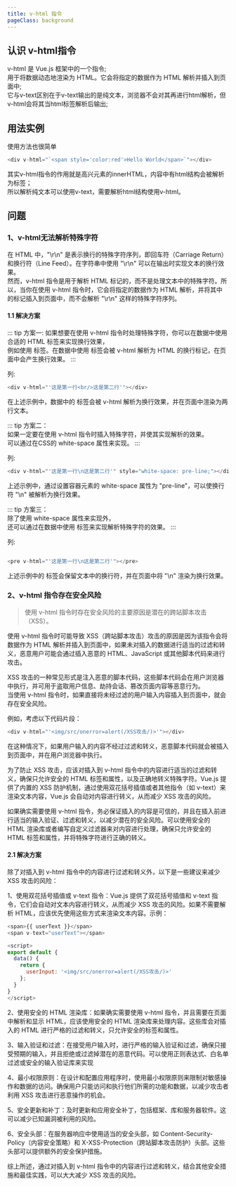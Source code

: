 ```yaml
---
title: v-html 指令
pageClass: background
---
```


## 认识 v-html指令

v-html 是 Vue.js 框架中的一个指令;<br/>
用于将数据动态地渲染为 HTML。它会将指定的数据作为 HTML 解析并插入到页面中;<br/>
它与v-text区别在于v-text输出的是纯文本，浏览器不会对其再进行html解析，但v-html会将其当html标签解析后输出;<br/>

## 用法实例

使用方法也很简单
<div v-html="`<span style='color:red'>Hello World</span>`"></div>

```js
<div v-html="`<span style='color:red'>Hello World</span>`"></div>
```

其实v-html指令的作用就是高兴元素的innerHTML，内容中有html结构会被解析为标签；<br/>
所以解析纯文本可以使用v-text，需要解析html结构使用v-html。

## 问题

### 1、v-html无法解析特殊字符

在 HTML 中，"\r\n" 是表示换行的特殊字符序列，即回车符（Carriage Return）和换行符（Line Feed）。在字符串中使用 "\r\n" 可以在输出时实现文本的换行效果。<br/>
然而，v-html 指令是用于解析 HTML 标记的，而不是处理文本中的特殊字符。所以，当你在使用 v-html 指令时，它会将指定的数据作为 HTML 解析，并将其中的标记插入到页面中，而不会解析 "\r\n" 这样的特殊字符序列。

#### 1.1 解决方案

::: tip 方案一:
如果想要在使用 v-html 指令时处理特殊字符，你可以在数据中使用合适的 HTML 标签来实现换行效果，<br/>
例如使用 <span v-text="'<br/>'"/> 标签。在数据中使用 <span v-text="'<br/>'"/> 标签会被 v-html 解析为 HTML 的换行标记，在页面中会产生换行效果。
:::

<div>
<span>列:</span>
<div v-html="'这是第一行<br/>这是第二行'"></div>
</div>

```js
<div v-html="'这是第一行<br/>这是第二行'"></div>
```
在上述示例中，数据中的 <span v-text="'<br/>'"/> 标签会被 v-html 解析为换行效果，并在页面中渲染为两行文本。

::: tip 方案二：<br/>
如果一定要在使用 v-html 指令时插入特殊字符，并使其实现解析的效果。<br/>
可以通过在CSS的 white-space 属性来实现。
:::

<div>
<span>列:</span>
<div v-html="'这是第一行\n这是第二行'" style="white-space: pre-line;"></div>
</div>

```js
<div v-html="'这是第一行\n这是第二行'" style="white-space: pre-line;"></div>
```
上述示例中，通过设置容器元素的 white-space 属性为 "pre-line"，可以使换行符 "\n" 被解析为换行效果。

::: tip 方案三：<br/>
除了使用 white-space 属性来实现外，<br/>
还可以通过在数据中使用 <span v-text="'<pre>'"/> 标签来实现解析特殊字符的效果。
:::

<div>
<span>列:</span>
<pre v-html="'这是第一行\n这是第二行'"></pre>
</div>

```js
<pre v-html="'这是第一行\n这是第二行'"></pre>
```
上述示例中的 <span v-text="'<pre>'"/> 标签会保留文本中的换行符，并在页面中将 "\n" 渲染为换行效果。

### 2、v-html 指令存在安全风险

> 使用 v-html 指令时存在安全风险的主要原因是潜在的跨站脚本攻击（XSS）。

使用 v-html 指令时可能导致 XSS（跨站脚本攻击）攻击的原因是因为该指令会将数据作为 HTML 解析并插入到页面中，如果未对插入的数据进行适当的过滤和转义，恶意用户可能会通过插入恶意的 HTML、JavaScript 或其他脚本代码来进行攻击。

XSS 攻击的一种常见形式是注入恶意的脚本代码，这些脚本代码会在用户浏览器中执行，并可用于盗取用户信息、劫持会话、篡改页面内容等恶意行为。<br/>
当使用 v-html 指令时，如果直接将未经过滤的用户输入内容插入到页面中，就会存在安全风险。

例如，考虑以下代码片段：
```js
<div v-html="'<img/src/onerror=alert(/XSS攻击/)>'"></div>
```
在这种情况下，如果用户输入的内容不经过过滤和转义，恶意脚本代码就会被插入到页面中，并在用户浏览器中执行。

为了防止 XSS 攻击，应该对插入到 v-html 指令中的内容进行适当的过滤和转义，确保只允许安全的 HTML 标签和属性，以及正确地转义特殊字符。Vue.js 提供了内置的 XSS 防护机制，通过使用双花括号插值或者其他指令（如 v-text）来渲染文本内容，Vue.js 会自动对内容进行转义，从而减少 XSS 攻击的风险。

如果确实需要使用 v-html 指令，务必保证插入的内容是可信的，并且在插入前进行适当的输入验证、过滤和转义，以减少潜在的安全风险。可以使用安全的 HTML 渲染库或者编写自定义过滤器来对内容进行处理，确保只允许安全的 HTML 标签和属性，并将特殊字符进行正确的转义。

#### 2.1 解决方案

除了对插入到 v-html 指令中的内容进行过滤和转义外，以下是一些建议来减少 XSS 攻击的风险：

1、使用双花括号插值或 v-text 指令：Vue.js 提供了双花括号插值和 v-text 指令，它们会自动对文本内容进行转义，从而减少 XSS 攻击的风险。如果不需要解析 HTML，应该优先使用这些方式来渲染文本内容。示例：

```js
<span>{{ userText }}</span>
<span v-text="userText"></span>

<script>
export default {
  data() {
    return {
      userInput: '<img/src/onerror=alert(/XSS攻击/)>'
    };
  }
}
</script>
```

2、使用安全的 HTML 渲染库：如果确实需要使用 v-html 指令，并且需要在页面中解析和显示 HTML，应该使用安全的 HTML 渲染库来处理内容。这些库会对插入的 HTML 进行严格的过滤和转义，只允许安全的标签和属性。

3、输入验证和过滤：在接受用户输入时，进行严格的输入验证和过滤，确保只接受预期的输入，并且拒绝或过滤掉潜在的恶意代码。可以使用正则表达式、白名单过滤或安全的输入验证库来实现

4、最小权限原则：在设计和配置应用程序时，使用最小权限原则来限制对敏感操作和数据的访问。确保用户只能访问和执行他们所需的功能和数据，以减少攻击者利用 XSS 攻击进行恶意操作的机会。

5、安全更新和补丁：及时更新和应用安全补丁，包括框架、库和服务器软件。这可以减少已知漏洞被利用的风险。

6、安全头部：在服务器响应中使用适当的安全头部，如 Content-Security-Policy（内容安全策略）和 X-XSS-Protection（跨站脚本攻击防护）头部。这些头部可以提供额外的安全保护措施。

综上所述，通过对插入到 v-html 指令中的内容进行过滤和转义，结合其他安全措施和最佳实践，可以大大减少 XSS 攻击的风险。